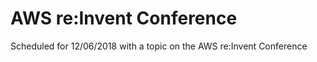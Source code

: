 AWS re:Invent Conference
========================

Scheduled for 12/06/2018 with a topic on the AWS re:Invent Conference
